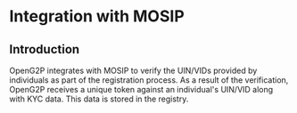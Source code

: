 # Integration with MOSIP

## Introduction

OpenG2P integrates with MOSIP to verify the UIN/VIDs provided by individuals as part of the registration process. As a result of the verification, OpenG2P receives a unique token against an individual's UIN/VID along with KYC data. This data is stored in the registry.



##

##

